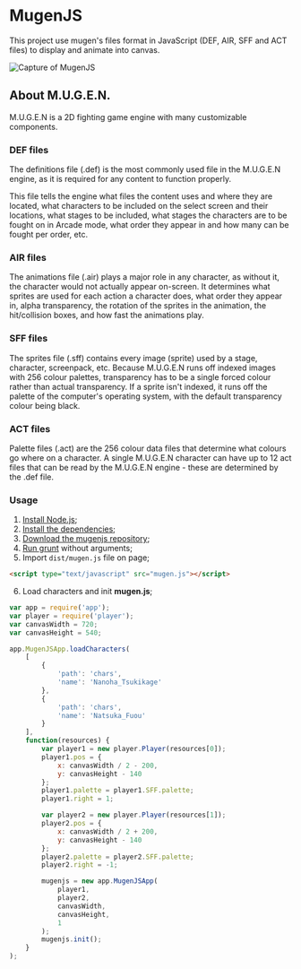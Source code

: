 # MugenJS

This project use mugen's files format in JavaScript (DEF, AIR, SFF and ACT files) to display and animate into canvas.

![Capture of MugenJS](https://mugenjs.github.io/images/mugenjs.png)

## About M.U.G.E.N.

M.U.G.E.N is a 2D fighting game engine with many customizable components.

### DEF files

The definitions file (.def) is the most commonly used file in the M.U.G.E.N engine, as it is required for any content to function properly.

This file tells the engine what files the content uses and where they are located, what characters to be included on the select screen and their locations, what stages to be included, what stages the characters are to be fought on in Arcade mode, what order they appear in and how many can be fought per order, etc. 

### AIR files

The animations file (.air) plays a major role in any character, as without it, the character would not actually appear on-screen. It determines what sprites are used for each action a character does, what order they appear in, alpha transparency, the rotation of the sprites in the animation, the hit/collision boxes, and how fast the animations play. 

### SFF files

The sprites file (.sff) contains every image (sprite) used by a stage, character, screenpack, etc. Because M.U.G.E.N runs off indexed images with 256 colour palettes, transparency has to be a single forced colour rather than actual transparency. If a sprite isn't indexed, it runs off the palette of the computer's operating system, with the default transparency colour being black. 

### ACT files

Palette files (.act) are the 256 colour data files that determine what colours go where on a character. A single M.U.G.E.N character can have up to 12 act files that can be read by the M.U.G.E.N engine - these are determined by the .def file. 

### Usage

1. [Install Node.js](https://nodejs.org/en/download/package-manager/);
2. [Install the dependencies](https://docs.npmjs.com/cli/install);
3. [Download the mugenjs repository](https://github.com/mugenjs/mugenjs);
4. [Run grunt](https://gruntjs.com/getting-started) without arguments;
5. Import `dist/mugen.js` file on page;
```html
<script type="text/javascript" src="mugen.js"></script>
```
6. Load characters and init **mugen.js**;
```js
var app = require('app');
var player = require('player');
var canvasWidth = 720;
var canvasHeight = 540;

app.MugenJSApp.loadCharacters(
    [
        {
            'path': 'chars',
            'name': 'Nanoha_Tsukikage'
        },
        {
            'path': 'chars',
            'name': 'Natsuka_Fuou'
        }
    ],
    function(resources) {
        var player1 = new player.Player(resources[0]);
        player1.pos = {
            x: canvasWidth / 2 - 200,
            y: canvasHeight - 140
        };
        player1.palette = player1.SFF.palette;
        player1.right = 1;

        var player2 = new player.Player(resources[1]);
        player2.pos = {
            x: canvasWidth / 2 + 200,
            y: canvasHeight - 140
        };
        player2.palette = player2.SFF.palette;
        player2.right = -1;

        mugenjs = new app.MugenJSApp(
            player1,
            player2,
            canvasWidth,
            canvasHeight,
            1
        );
        mugenjs.init();
    }
);
```
